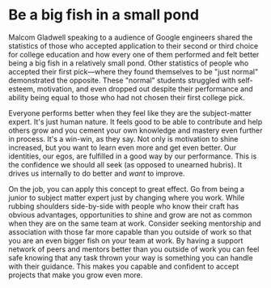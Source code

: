 # Be a big fish in a small pond

Malcom Gladwell speaking to a audience of Google engineers shared the statistics of those who accepted application to their second or third choice for college education and how every one of them performed and felt better being a big fish in a relatively small pond. Other statistics of people who accepted their first pick—where they found themselves to be "just normal" demonstrated the opposite. These "normal" students struggled with self-esteem, motivation, and even dropped out despite their performance and ability being equal to those who had not chosen their first college pick.

Everyone performs better when they feel like they are the subject-matter expert. It's just human nature. It feels good to be able to contribute and help others grow and you cement your own knowledge and mastery even further in process. It's a win-win, as they say. Not only is motivation to shine increased, but you want to learn even more and get even better. Our identities, our egos, are fulfilled in a good way by our performance. This is the confidence we should all seek (as opposed to unearned hubris). It drives us internally to do better and *want* to improve.

On the job, you can apply this concept to great effect. Go from being a junior to subject matter expert just by changing where you work. While rubbing shoulders side-by-side with people who know their craft has obvious advantages, opportunities to shine and grow are not as common when they are on the same team at work. Consider seeking mentorship and association with those far more capable than you outside of work so that you are an even bigger fish on your team at work. By having a support network of peers and mentors better than you outside of work you can feel safe knowing that any task thrown your way is something you can handle with their guidance. This makes you capable and confident to accept projects that make you grow even more.

